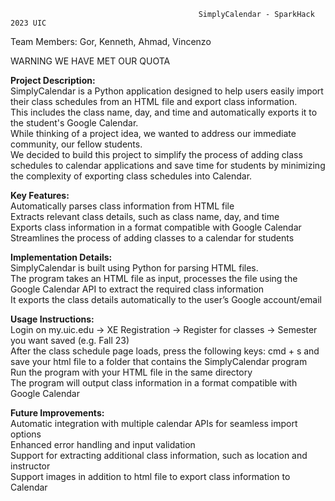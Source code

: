                                               SimplyCalendar - SparkHack 2023 UIC

Team Members:
Gor,
Kenneth,
Ahmad,
Vincenzo

WARNING WE HAVE MET OUR QUOTA

<b>Project Description:</b> <br/>
SimplyCalendar is a Python application designed to help users easily import their class schedules from an HTML file and export class information.<br/> 
This includes the class name, day, and time and automatically exports it to the student's Google Calendar.<br/> 
While thinking of a project idea, we wanted to address our immediate community, our fellow students.<br/>
We decided to build this project to simplify the process of adding class schedules to calendar applications and save time for students by minimizing the complexity of exporting class schedules into Calendar.<br/>

<b>Key Features:</b> <br />
Automatically parses class information from HTML file<br/>
Extracts relevant class details, such as class name, day, and time<br/>
Exports class information in a format compatible with Google Calendar<br/>
Streamlines the process of adding classes to a calendar for students<br/>

<b>Implementation Details:</b> <br />
SimplyCalendar is built using Python for parsing HTML files. <br/>
The program takes an HTML file as input, processes the file using the Google Calendar API to extract the required class information<br/>
It exports the class details automatically to the user’s Google account/email<br/>

<b>Usage Instructions:</b> <br />
Login on my.uic.edu -> XE Registration -> Register for classes -> Semester you want saved (e.g. Fall 23)<br/>
After the class schedule page loads, press the following keys: cmd + s and save your html file to a folder that contains the SimplyCalendar program<br/>
Run the program with your HTML file in the same directory<br/>
The program will output class information in a format compatible with Google Calendar<br/>

<b>Future Improvements:</b> <br />
Automatic integration with multiple calendar APIs for seamless import options<br/>
Enhanced error handling and input validation<br/>
Support for extracting additional class information, such as location and instructor<br/>
Support images in addition to html file to export class information to Calendar<br/>
